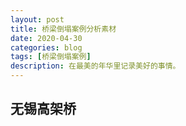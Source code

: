 ```yaml
---
layout: post
title: 桥梁倒塌案例分析素材
date: 2020-04-30
categories: blog
tags: [桥梁倒塌案例]
description: 在最美的年华里记录美好的事情。
---
```


## 无锡高架桥
